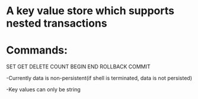 # A key value store which supports nested transactions

# Commands: 
SET
GET
DELETE
COUNT
BEGIN
END
ROLLBACK
COMMIT

-Currently data is non-persistent(if shell is terminated, data is not persisted)

-Key values can only be string
